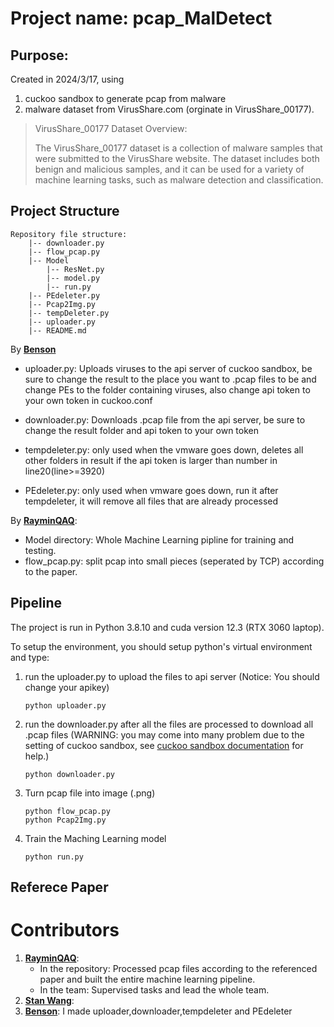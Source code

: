 # Project name: pcap_MalDetect
## Purpose: 
Created in 2024/3/17, using 
  1. cuckoo sandbox to generate pcap from malware
  2. malware dataset from VirusShare.com (orginate in VirusShare_00177).
  > VirusShare_00177 Dataset Overview:
>   
  > The VirusShare_00177 dataset is a collection of malware samples that were submitted to the VirusShare website. The dataset includes both benign and malicious     samples, and it can be used for a variety of machine learning tasks, such as malware detection and classification.

## Project Structure

```
Repository file structure:
    |-- downloader.py
    |-- flow_pcap.py
    |-- Model 
        |-- ResNet.py
        |-- model.py
        |-- run.py
    |-- PEdeleter.py
    |-- Pcap2Img.py
    |-- tempDeleter.py
    |-- uploader.py
    |-- README.md
```

By **[Benson](https://github.com/benson5104)**
- uploader.py: Uploads viruses to the api server of cuckoo sandbox, be sure to change the result to the place you want to .pcap files to be and change PEs to the folder containing viruses, also              change api token to your own token in cuckoo.conf

- downloader.py: Downloads .pcap file from the api server, be sure to change the result folder and api token to your own token

- tempdeleter.py: only used when the vmware goes down, deletes all other folders in result if the api token is larger than number in line20(line>=3920)

- PEdeleter.py: only used when vmware goes down, run it after tempdeleter, it will remove all files that are already processed

By **[RayminQAQ](https://github.com/RayminQAQ)**:
- Model directory: Whole Machine Learning pipline for training and testing.
- flow_pcap.py: split pcap into small pieces (seperated by TCP) according to the paper.

## Pipeline
The project is run in Python 3.8.10 and cuda version 12.3 (RTX 3060 laptop).

To setup the environment, you should setup python's virtual environment and type:

1. run the uploader.py to upload the files to api server
    (Notice: You should change your apikey)
    ```shell
    python uploader.py
    ```

2. run the downloader.py after all the files are processed to download all .pcap files
  (WARNING: you may come into many problem due to the setting of cuckoo sandbox, see [cuckoo sandbox documentation](https://cuckoo.readthedocs.io/en/latest/) for help.)

    ```shell
    python downloader.py
    ```

4. Turn pcap file into image (.png)

    ```shell
    python flow_pcap.py
    python Pcap2Img.py
    ```
    
5. Train the Maching Learning model
    ```shell
    python run.py
    ```

## Referece Paper


# Contributors
1. **[RayminQAQ](https://github.com/RayminQAQ)**:
    - In the repository: Processed pcap files according to the referenced paper and built the entire machine learning pipeline.
    - In the team: Supervised tasks and lead the whole team.
2. **[Stan Wang](https://github.com/StanNTUST)**:
3. **[Benson](https://github.com/benson5104)**: I made uploader,downloader,tempdeleter and PEdeleter
